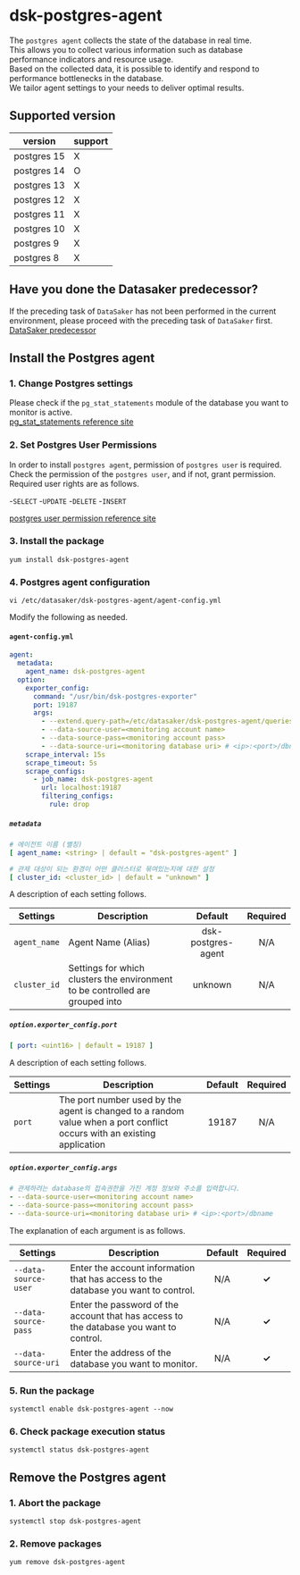 # dsk-postgres-agent

The `postgres agent` collects the state of the database in real time.\
This allows you to collect various information such as database performance indicators and resource usage.\
Based on the collected data, it is possible to identify and respond to performance bottlenecks in the database.\
We tailor agent settings to your needs to deliver optimal results.

## Supported version

|version|support|
|---|---|
|postgres 15|X|
|postgres 14|O|
|postgres 13|X|
|postgres 12|X|
|postgres 11|X|
|postgres 10|X|
|postgres 9|X|
|postgres 8|X|

## Have you done the Datasaker predecessor?

If the preceding task of `DataSaker` has not been performed in the current environment, please proceed with the preceding task of `DataSaker` first. [DataSaker predecessor](README.md)

## Install the Postgres agent

### 1. Change Postgres settings

Please check if the `pg_stat_statements` module of the database you want to monitor is active.\
[pg_stat_statements reference site](https://www.postgresql.org/docs/14/pgstatstatements.html)

### 2. Set Postgres User Permissions

In order to install `postgres agent`, permission of `postgres user` is required.\
Check the permission of the `postgres user`, and if not, grant permission.\
Required user rights are as follows.

-`SELECT`
-`UPDATE`
-`DELETE`
-`INSERT`

[postgres user permission reference site](https://www.postgresql.org/docs/14/sql-grant.html)

### 3. Install the package
```shell
yum install dsk-postgres-agent
```
### 4. Postgres agent configuration
```shell
vi /etc/datasaker/dsk-postgres-agent/agent-config.yml
```
Modify the following as needed.

#### `agent-config.yml`
```yaml
agent:
  metadata:
    agent_name: dsk-postgres-agent
  option:
    exporter_config:
      command: "/usr/bin/dsk-postgres-exporter"
      port: 19187
      args:
        - --extend.query-path=/etc/datasaker/dsk-postgres-agent/queries.yaml
        - --data-source-user=<monitoring account name>
        - --data-source-pass=<monitoring account pass>
        - --data-source-uri=<monitoring database uri> # <ip>:<port>/dbname
    scrape_interval: 15s
    scrape_timeout: 5s
    scrape_configs:
      - job_name: dsk-postgres-agent
        url: localhost:19187
        filtering_configs:
          rule: drop
```
##### `metadata`
```yaml
# 에이전트 이름 (별칭)
[ agent_name: <string> | default = "dsk-postgres-agent" ]

# 관제 대상이 되는 환경이 어떤 클러스터로 묶여있는지에 대한 설정
[ cluster_id: <cluster_id> | default = "unknown" ]
```
A description of each setting follows.

| **Settings** | **Description** | **Default** | **Required** |
| -------------------------- | ---------------------------------------------------------------------------------------------------- | :----------: | :------------: |
| `agent_name` | Agent Name (Alias) | dsk-postgres-agent | N/A |
| `cluster_id` | Settings for which clusters the environment to be controlled are grouped into | unknown | N/A |

##### `option.exporter_config.port`
```yaml
[ port: <uint16> | default = 19187 ]
```
A description of each setting follows.

| **Settings** | **Description** | **Default** | **Required** |
| ------------ | ---------------------------------------------------------------------------------------------------- | :----------: | :------------: |
| `port` | The port number used by the agent is changed to a random value when a port conflict occurs with an existing application | 19187 | N/A |

##### `option.exporter_config.args`
```yaml
# 관제하려는 database의 접속권한을 가진 계정 정보와 주소를 입력합니다.
- --data-source-user=<monitoring account name>
- --data-source-pass=<monitoring account pass>
- --data-source-uri=<monitoring database uri> # <ip>:<port>/dbname
```
The explanation of each argument is as follows.

| **Settings** | **Description** | **Default** | **Required** |
| ------------ | ---------------------------------------------------------------------------------------------------- | :----------: | :------------: |
| `--data-source-user` | Enter the account information that has access to the database you want to control. | N/A | **✓** |
| `--data-source-pass` | Enter the password of the account that has access to the database you want to control. | N/A | **✓** |
| `--data-source-uri` | Enter the address of the database you want to monitor. | N/A | **✓** |

### 5. Run the package
```shell
systemctl enable dsk-postgres-agent --now
```
### 6. Check package execution status
```shell
systemctl status dsk-postgres-agent
```
## Remove the Postgres agent

### 1. Abort the package
```shell
systemctl stop dsk-postgres-agent
```
### 2. Remove packages
```shell
yum remove dsk-postgres-agent
```
